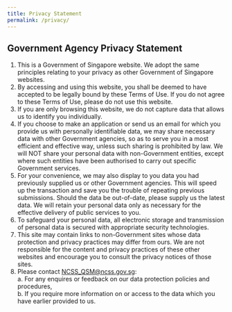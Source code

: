 ```yaml
---
title: Privacy Statement
permalink: /privacy/
---
```


## **Government Agency Privacy Statement**
  
1.  This is a Government of Singapore website. We adopt the same principles relating to your privacy as other Government of Singapore websites.
2.  By accessing and using this website, you shall be deemed to have accepted to be legally bound by these Terms of Use. If you do not agree to these Terms of Use, please do not use this website.
3.  If you are only browsing this website, we do not capture data that allows us to identify you individually.
4.  If you choose to make an application or send us an email for which you provide us with personally identifiable data, we may share necessary data with other Government agencies, so as to serve you in a most efficient and effective way, unless such sharing is prohibited by law. We will NOT share your personal data with non-Government entities, except where such entities have been authorised to carry out specific Government services.
5.  For your convenience, we may also display to you data you had previously supplied us or other Government agencies. This will speed up the transaction and save you the trouble of repeating previous submissions. Should the data be out-of-date, please supply us the latest data. We will retain your personal data only as necessary for the effective delivery of public services to you.
6.  To safeguard your personal data, all electronic storage and transmission of personal data is secured with appropriate security technologies.
7.  This site may contain links to non-Government sites whose data protection and privacy practices may differ from ours. We are not responsible for the content and privacy practices of these other websites and encourage you to consult the privacy notices of those sites.
8.  Please contact  <NCSS_QSM@ncss.gov.sg>:  
    a.  For any enquires or feedback on our data protection policies and procedures,  
    b.  If you require more information on or access to the data which you have earlier provided to us.
